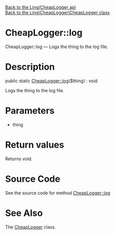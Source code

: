 [Back to the Ling/CheapLogger api](https://github.com/lingtalfi/CheapLogger/blob/master/doc/api/Ling/CheapLogger.md)<br>
[Back to the Ling\CheapLogger\CheapLogger class](https://github.com/lingtalfi/CheapLogger/blob/master/doc/api/Ling/CheapLogger/CheapLogger.md)


CheapLogger::log
================



CheapLogger::log — Logs the thing to the log file.




Description
================


public static [CheapLogger::log](https://github.com/lingtalfi/CheapLogger/blob/master/doc/api/Ling/CheapLogger/CheapLogger/log.md)($thing) : void




Logs the thing to the log file.




Parameters
================


- thing

    


Return values
================

Returns void.








Source Code
===========
See the source code for method [CheapLogger::log](https://github.com/lingtalfi/CheapLogger/blob/master/CheapLogger.php#L30-L41)


See Also
================

The [CheapLogger](https://github.com/lingtalfi/CheapLogger/blob/master/doc/api/Ling/CheapLogger/CheapLogger.md) class.



